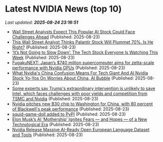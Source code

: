 # Latest NVIDIA News (top 10)
_Last updated: **2025-08-24 23:16:51**_

- [Wall Street Analysts Expect This Popular AI Stock Could Face Challenges Ahead](https://biztoc.com/x/7f22fb1a9c046d84) (Published: 2025-08-23)
- [This Wall Street Analyst Thinks Palantir Stock Will Plummet 70%. Is He Right?](https://biztoc.com/x/8855562568d1be13) (Published: 2025-08-23)
- [‘It’s Not Going to Slow Down’: The Tech Stock Everyone Is Watching This Week](https://biztoc.com/x/d54a55c446dd4851) (Published: 2025-08-23)
- [FugakuNEXT: Japan’s $740 million supercomputer aims for zetta-scale performance with Nvidia GPUs](https://www.notebookcheck.net/FugakuNEXT-Japan-s-740-million-supercomputer-aims-for-zetta-scale-performance-with-Nvidia-GPUs.1094896.0.html) (Published: 2025-08-23)
- [What Nvidia's China Confusion Means For Tech Giant And AI Nvidia Stock Yo-Yos On Worries About China, AI Bubble](https://biztoc.com/x/c52124c55444b0a7) (Published: 2025-08-23)
- [Some experts say Trump's extraordinary intervention is unlikely to save Intel, which faces challenges with poor yields and competition from TSMC and Nvidia](https://biztoc.com/x/cca119a752571a15) (Published: 2025-08-23)
- [Nvidia pitches new B30 chip to Washington for China, with 80 percent of Blackwell's peak performance](https://www.notebookcheck.net/Nvidia-pitches-new-B30-chip-to-Washington-for-China-with-80-percent-of-Blackwell-s-peak-performance.1094894.0.html) (Published: 2025-08-23)
- [squid-game-doll added to PyPI](https://pypi.org/project/squid-game-doll/) (Published: 2025-08-23)
- [Elon Musk’s AI ‘Mothership’ Ignites Fears — and Hopes — of a New Technological Era](https://www.globenewswire.com/news-release/2025/08/23/3138136/0/en/Elon-Musk-s-AI-Mothership-Ignites-Fears-and-Hopes-of-a-New-Technological-Era.html) (Published: 2025-08-23)
- [Nvidia Release Massive AI-Ready Open European Language Dataset and Tools](https://hardware.slashdot.org/story/25/08/23/1731237/nvidia-release-massive-ai-ready-open-european-language-dataset-and-tools) (Published: 2025-08-23)
